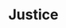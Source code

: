 ---
category: cj
title: Justice
definition: 1. Treating people fairly. 2. An ethical principle that obligates one to treat people fairly. Distributive justice refers to allocating benefits and harms fairly; procedural justice refers to using fair processes to make decisions that affect people; formal justice refers to treating similar cases in the same way. In research with people the principle of justice implies that subjects should be selected equitably.
---